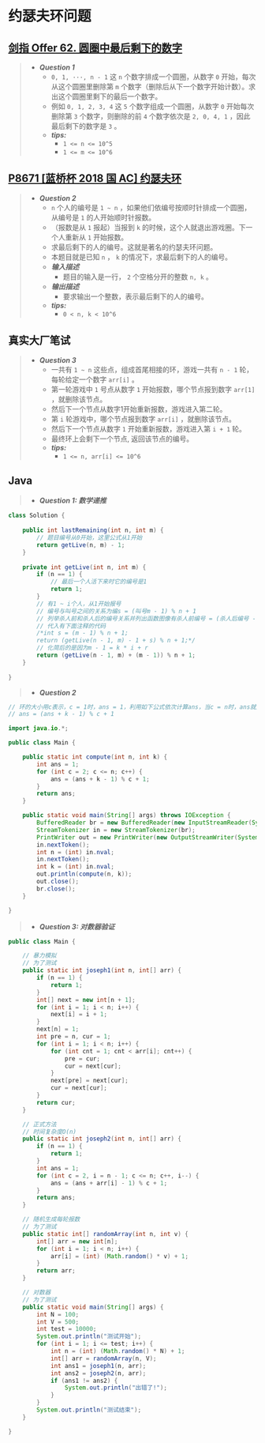 # 约瑟夫环问题

## [剑指 Offer 62. 圆圈中最后剩下的数字](https://leetcode.cn/problems/yuan-quan-zhong-zui-hou-sheng-xia-de-shu-zi-lcof/)

> - ***Question 1***
>   - `0, 1, ···, n - 1` 这 `n` 个数字排成一个圆圈，从数字 `0` 开始，每次从这个圆圈里删除第 `m` 个数字（删除后从下一个数字开始计数）。求出这个圆圈里剩下的最后一个数字。
>   - 例如 `0, 1, 2, 3, 4` 这 `5` 个数字组成一个圆圈，从数字 `0` 开始每次删除第 `3` 个数字，则删除的前 `4` 个数字依次是 `2, 0, 4, 1` ，因此最后剩下的数字是 `3` 。
>   - ***tips:***
>     - `1 <= n <= 10^5`
>     - `1 <= m <= 10^6`

## [P8671 [蓝桥杯 2018 国 AC] 约瑟夫环](https://www.luogu.com.cn/problem/P8671)

> - ***Question 2***
>   - `n` 个人的编号是 `1 ~ n` ，如果他们依编号按顺时针排成一个圆圈，从编号是 `1` 的人开始顺时针报数。
>   - （报数是从 `1` 报起）当报到 `k` 的时候，这个人就退出游戏圈。下一个人重新从 `1` 开始报数。
>   - 求最后剩下的人的编号。这就是著名的约瑟夫环问题。
>   - 本题目就是已知 `n` ， `k` 的情况下，求最后剩下的人的编号。
>   - ***输入描述***
>     - 题目的输入是一行， `2` 个空格分开的整数 `n, k` 。
>   - ***输出描述***
>     - 要求输出一个整数，表示最后剩下的人的编号。
>   - ***tips:***
>     - `0 < n, k < 10^6`

## 真实大厂笔试

> - ***Question 3***
>   - 一共有 `1 ~ n` 这些点，组成首尾相接的环，游戏一共有 `n - 1` 轮，每轮给定一个数字 `arr[i]` 。
>   - 第一轮游戏中 `1` 号点从数字 `1` 开始报数，哪个节点报到数字 `arr[1]` ，就删除该节点。
>   - 然后下一个节点从数字1开始重新报数，游戏进入第二轮。
>   - 第 `i` 轮游戏中，哪个节点报到数字 `arr[i]` ，就删除该节点。
>   - 然后下一个节点从数字 `1` 开始重新报数，游戏进入第 `i + 1` 轮。
>   - 最终环上会剩下一个节点, 返回该节点的编号。
>   - ***tips:***
>     - `1 <= n, arr[i] <= 10^6`

## Java

> - ***Question 1: 数学递推***

```java
class Solution {
    
    public int lastRemaining(int n, int m) {
        // 题目编号从0开始，这里公式从1开始
        return getLive(n, m) - 1;
    }
    
    private int getLive(int n, int m) {
        if (n == 1) {
            // 最后一个人活下来时它的编号是1
            return 1;
        }
        // 有1 ~ i个人，从1开始报号
        // 编号与叫号之间的关系为编s = (叫号m - 1) % n + 1
        // 列举杀人前和杀人后的编号关系并列出函数图像有杀人前编号 = (杀人后编号 - 1 + 被杀人杀之前的编号) % 杀之前总人数 + 1
        // 代入有下面注释的代码 
        /*int s = (m - 1) % n + 1;
        return (getLive(n - 1, m) - 1 + s) % n + 1;*/
        // 化简后的是因为m - 1 = k * i + r
        return (getLive(n - 1, m) + (m - 1)) % n + 1;
    }
    
}
```

> - ***Question 2***

```java
// 环的大小用c表示，c = 1时，ans = 1，利用如下公式依次计算ans，当c = n时，ans就是答案
// ans = (ans + k - 1) % c + 1

import java.io.*;

public class Main {

    public static int compute(int n, int k) {
        int ans = 1;
        for (int c = 2; c <= n; c++) {
            ans = (ans + k - 1) % c + 1;
        }
        return ans;
    }

    public static void main(String[] args) throws IOException {
        BufferedReader br = new BufferedReader(new InputStreamReader(System.in));
        StreamTokenizer in = new StreamTokenizer(br);
        PrintWriter out = new PrintWriter(new OutputStreamWriter(System.out));
        in.nextToken();
        int n = (int) in.nval;
        in.nextToken();
        int k = (int) in.nval;
        out.println(compute(n, k));
        out.close();
        br.close();
    }

}
```

> - ***Question 3: 对数器验证***

```java
public class Main {

    // 暴力模拟
    // 为了测试
    public static int joseph1(int n, int[] arr) {
        if (n == 1) {
            return 1;
        }
        int[] next = new int[n + 1];
        for (int i = 1; i < n; i++) {
            next[i] = i + 1;
        }
        next[n] = 1;
        int pre = n, cur = 1;
        for (int i = 1; i < n; i++) {
            for (int cnt = 1; cnt < arr[i]; cnt++) {
                pre = cur;
                cur = next[cur];
            }
            next[pre] = next[cur];
            cur = next[cur];
        }
        return cur;
    }

    // 正式方法
    // 时间复杂度O(n)
    public static int joseph2(int n, int[] arr) {
        if (n == 1) {
            return 1;
        }
        int ans = 1;
        for (int c = 2, i = n - 1; c <= n; c++, i--) {
            ans = (ans + arr[i] - 1) % c + 1;
        }
        return ans;
    }

    // 随机生成每轮报数
    // 为了测试
    public static int[] randomArray(int n, int v) {
        int[] arr = new int[n];
        for (int i = 1; i < n; i++) {
            arr[i] = (int) (Math.random() * v) + 1;
        }
        return arr;
    }

    // 对数器
    // 为了测试
    public static void main(String[] args) {
        int N = 100;
        int V = 500;
        int test = 10000;
        System.out.println("测试开始");
        for (int i = 1; i <= test; i++) {
            int n = (int) (Math.random() * N) + 1;
            int[] arr = randomArray(n, V);
            int ans1 = joseph1(n, arr);
            int ans2 = joseph2(n, arr);
            if (ans1 != ans2) {
                System.out.println("出错了!");
            }
        }
        System.out.println("测试结束");
    }

}
```
